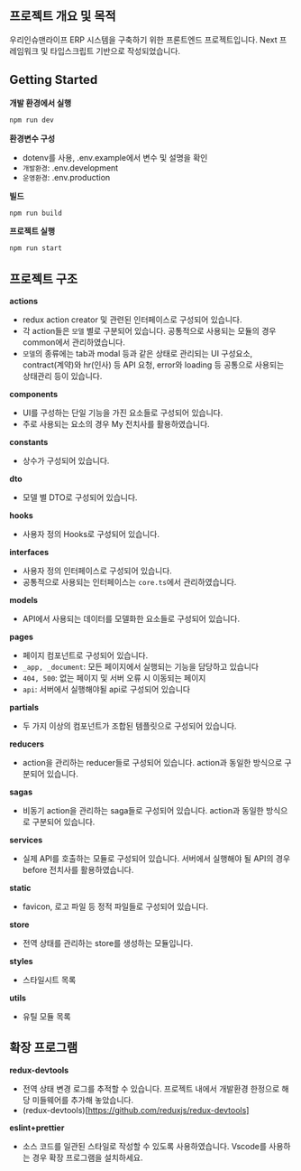 ## 프로젝트 개요 및 목적

우리인슈맨라이프 ERP 시스템을 구축하기 위한 프론트엔드 프로젝트입니다. Next 프레임워크 및 타입스크립트 기반으로 작성되었습니다.

## Getting Started

**개발 환경에서 실행**

```bash
npm run dev
```

**환경변수 구성**

-   dotenv를 사용, .env.example에서 변수 및 설명을 확인
-   `개발환경`: .env.development
-   `운영환경`: .env.production

**빌드**

```bash
npm run build
```

**프로젝트 실행**

```bash
npm run start
```

## 프로젝트 구조

**actions**

-   redux action creator 및 관련된 인터페이스로 구성되어 있습니다.
-   각 action들은 `모델` 별로 구분되어 있습니다. 공통적으로 사용되는 모듈의 경우 common에서 관리하였습니다.
-   `모델`의 종류에는 tab과 modal 등과 같은 상태로 관리되는 UI 구성요소, contract(계약)와 hr(인사) 등 API 요청, error와 loading 등 공통으로 사용되는 상태관리 등이 있습니다.

**components**

-   UI를 구성하는 단일 기능을 가진 요소들로 구성되어 있습니다.
-   주로 사용되는 요소의 경우 My 전치사를 활용하였습니다.

**constants**

-   상수가 구성되어 있습니다.

**dto**

-   모델 별 DTO로 구성되어 있습니다.

**hooks**

-   사용자 정의 Hooks로 구성되어 있습니다.

**interfaces**

-   사용자 정의 인터페이스로 구성되어 있습니다.
-   공통적으로 사용되는 인터페이스는 `core.ts`에서 관리하였습니다.

**models**

-   API에서 사용되는 데이터를 모델화한 요소들로 구성되어 있습니다.

**pages**

-   페이지 컴포넌트로 구성되어 있습니다.
-   `_app, _document`: 모든 페이지에서 실행되는 기능을 담당하고 있습니다
-   `404, 500`: 없는 페이지 및 서버 오류 시 이동되는 페이지
-   `api`: 서버에서 실행해야될 api로 구성되어 있습니다

**partials**

-   두 가지 이상의 컴포넌트가 조합된 템플릿으로 구성되어 있습니다.

**reducers**

-   action을 관리하는 reducer들로 구성되어 있습니다. action과 동일한 방식으로 구분되어 있습니다.

**sagas**

-   비동기 action을 관리하는 saga들로 구성되어 있습니다. action과 동일한 방식으로 구분되어 있습니다.

**services**

-   실제 API를 호출하는 모듈로 구성되어 있습니다. 서버에서 실행해야 될 API의 경우 before 전치사를 활용하였습니다.

**static**

-   favicon, 로고 파일 등 정적 파일들로 구성되어 있습니다.

**store**

-   전역 상태를 관리하는 store를 생성하는 모듈입니다.

**styles**

-   스타일시트 목록

**utils**

-   유틸 모듈 목록

## 확장 프로그램

**redux-devtools**

-   전역 상태 변경 로그를 추적할 수 있습니다. 프로젝트 내에서 개발환경 한정으로 해당 미들웨어를 추가해 놓았습니다.
-   (redux-devtools)[https://github.com/reduxjs/redux-devtools]

**eslint+prettier**

-   소스 코드를 일관된 스타일로 작성할 수 있도록 사용하였습니다. Vscode를 사용하는 경우 확장 프로그램을 설치하세요.
